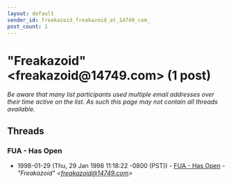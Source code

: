 ```yaml
---
layout: default
sender_id: freakazoid_freakazoid_at_14749_com_
post_count: 1
---
```


# "Freakazoid" <freakazoid<span>@</span>14749.com> (1 post)

_Be aware that many list participants used multiple email addresses over their time active on the list. As such this page may not contain all threads available._

## Threads

### FUA - Has Open
+ 1998-01-29 (Thu, 29 Jan 1998 11:18:22 -0800 (PST)) - [FUA - Has Open](/archive/1998/01/2e1129127e1a9e738e3554101f85ba8c4657b4a42d4b06641a60a2ff77f36bf6) - _"Freakazoid" \<freakazoid@14749.com\>_

